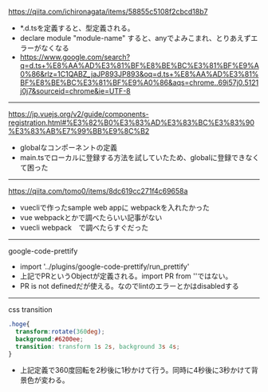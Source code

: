 https://qiita.com/ichironagata/items/58855c5108f2cbcd18b7

* *.d.tsを定義すると、型定義される。
* declare module "module-name" すると、anyでよみこまれ、とりあえずエラーがなくなる
* https://www.google.com/search?q=d.ts+%E8%AA%AD%E3%81%BF%E8%BE%BC%E3%81%BF%E9%A0%86&rlz=1C1QABZ_jaJP893JP893&oq=d.ts+%E8%AA%AD%E3%81%BF%E8%BE%BC%E3%81%BF%E9%A0%86&aqs=chrome..69i57j0.5121j0j7&sourceid=chrome&ie=UTF-8

---

https://jp.vuejs.org/v2/guide/components-registration.html#%E3%82%B0%E3%83%AD%E3%83%BC%E3%83%90%E3%83%AB%E7%99%BB%E9%8C%B2

* globalなコンポーネントの定義
* main.tsでローカルに登録する方法を試していたため、globalに登録できなくて困った

---

https://qiita.com/tomo0/items/8dc619cc271f4c69658a

* vuecliで作ったsample web appに webpackを入れたかった
* vue webpackとかで調べたらいい記事がない
* vuecli webpack　で調べたらすぐだった

---

google-code-prettify

* import '../plugins/google-code-prettify/run_prettify'
* 上記でPRというObjectが定義される。import PR from ''ではない。
* PR is not definedだが使える。なのでlintのエラーとかはdisabledする

---

css transition

```css
.hoge{
  transform:rotate(360deg);
  background:#6200ee;
  transition: transform 1s 2s, background 3s 4s;
}
```

* 上記定義で360度回転を2秒後に1秒かけて行う。同時に4秒後に3秒かけて背景色が変わる。